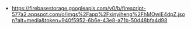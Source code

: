 - https://firebasestorage.googleapis.com/v0/b/firescript-577a2.appspot.com/o/imgs%2Fapp%2Fxinyiheng%2FhMOwiE4dpZ.json?alt=media&token=940f5952-6b6e-43e8-a71b-50d48bfa4d98
